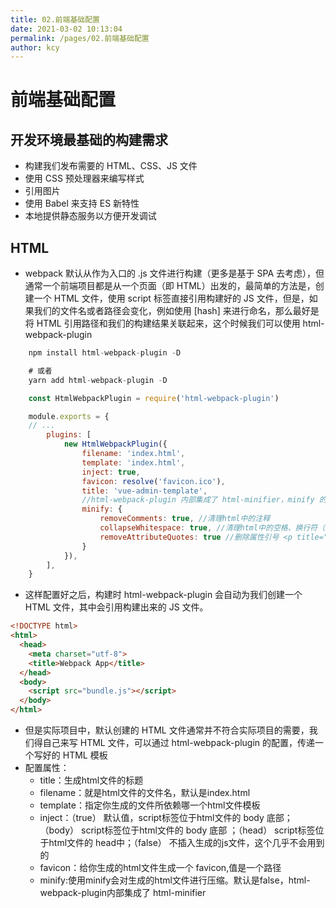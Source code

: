 ```yaml
---
title: 02.前端基础配置
date: 2021-03-02 10:13:04
permalink: /pages/02.前端基础配置
author: kcy
---
```


# 前端基础配置
## 开发环境最基础的构建需求
* 构建我们发布需要的 HTML、CSS、JS 文件
* 使用 CSS 预处理器来编写样式
* 引用图片
* 使用 Babel 来支持 ES 新特性
* 本地提供静态服务以方便开发调试

## HTML
* webpack 默认从作为入口的 .js 文件进行构建（更多是基于 SPA 去考虑），但通常一个前端项目都是从一个页面（即 HTML）出发的，最简单的方法是，创建一个 HTML 文件，使用 script 标签直接引用构建好的 JS 文件，但是，如果我们的文件名或者路径会变化，例如使用 [hash] 来进行命名，那么最好是将 HTML 引用路径和我们的构建结果关联起来，这个时候我们可以使用 html-webpack-plugin
```javascript
    npm install html-webpack-plugin -D 

    # 或者
    yarn add html-webpack-plugin -D

    const HtmlWebpackPlugin = require('html-webpack-plugin')

    module.exports = {
    // ...
        plugins: [
            new HtmlWebpackPlugin({
                filename: 'index.html',
                template: 'index.html',
                inject: true,
                favicon: resolve('favicon.ico'),
                title: 'vue-admin-template',
                //html-webpack-plugin 内部集成了 html-minifier，minify 的作用是对 html 文件进行压缩，minify 的属性值是一个压缩选项或者 false 。默认值为false, 不对生成的 html 文件进行压缩
                minify: {
                    removeComments: true, //清理html中的注释
                    collapseWhitespace: true, //清理html中的空格、换行符（类似span元素内字符串包含的空格没有被清理，只有标签头部和尾部的空格被清理）
                    removeAttributeQuotes: true //删除属性引号 <p title="blah" id="moo">foo</p>  ===>  <p title=blah id=moo>foo</p>
                }
            }),
        ],
    }
```
* 这样配置好之后，构建时 html-webpack-plugin 会自动为我们创建一个 HTML 文件，其中会引用构建出来的 JS 文件。
```html
<!DOCTYPE html>
<html>
  <head>
    <meta charset="utf-8">
    <title>Webpack App</title>
  </head>
  <body>
    <script src="bundle.js"></script>
  </body>
</html>
```

* 但是实际项目中，默认创建的 HTML 文件通常并不符合实际项目的需要，我们得自己来写 HTML 文件，可以通过 html-webpack-plugin 的配置，传递一个写好的 HTML 模板
* 配置属性：
    + title：生成html文件的标题
    + filename：就是html文件的文件名，默认是index.html
    + template：指定你生成的文件所依赖哪一个html文件模板
    + inject：（true） 默认值，script标签位于html文件的 body 底部；（body） script标签位于html文件的 body 底部 ；（head） script标签位于html文件的 head中；（false） 不插入生成的js文件，这个几乎不会用到的
    + favicon：给你生成的html文件生成一个 favicon,值是一个路径
    + minify:使用minify会对生成的html文件进行压缩。默认是false，html-webpack-plugin内部集成了 html-minifier